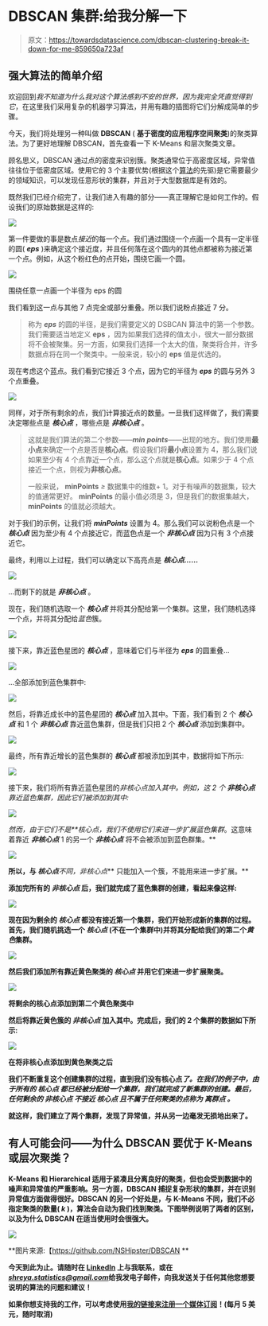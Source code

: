 # DBSCAN 集群:给我分解一下

> 原文：<https://towardsdatascience.com/dbscan-clustering-break-it-down-for-me-859650a723af>

## 强大算法的简单介绍

欢迎回到*我不知道为什么我对这个算法感到不安的世界，因为我完全凭直觉得到它*，在这里我们采用复杂的机器学习算法，并用有趣的插图将它们分解成简单的步骤。

今天，我们将处理另一种叫做 **DBSCAN** ( **基于密度的应用程序空间聚类**)的聚类算法。为了更好地理解 DBSCAN，首先查看一下 K-Means 和层次聚类文章。

顾名思义，DBSCAN 通过点的密度来识别簇。聚类通常位于高密度区域，异常值往往位于低密度区域。使用它的 3 个主要优势(根据这个[算法](https://www.aaai.org/Papers/KDD/1996/KDD96-037.pdf)的先驱)是它需要最少的领域知识，可以发现任意形状的集群，并且对于大型数据库是有效的。

既然我们已经介绍完了，让我们进入有趣的部分——真正理解它是如何工作的。假设我们的原始数据是这样的:

![](img/fef56ab2d181550c298340b871db4f21.png)

第一件要做的事是数点*接近*的每一个点。我们通过围绕一个点画一个具有一定半径的圆( ***eps*** )来确定这个接近度，并且任何落在这个圆内的其他点都被称为接近第一个点。例如，从这个粉红色的点开始，围绕它画一个圆。

![](img/38188b4fb733c1397d9b566166cf9e64.png)

围绕任意一点画一个半径为 eps 的圆

我们看到这一点与其他 7 点完全或部分重叠。所以我们说粉点接近 7 分。

> 称为 ***eps*** 的圆的半径，是我们需要定义的 DSBCAN 算法中的第一个参数。我们需要适当地定义 **eps** ，因为如果我们选择的值太小，很大一部分数据将不会被聚集。另一方面，如果我们选择一个太大的值，聚类将合并，许多数据点将在同一个聚类中。一般来说，较小的 **eps** 值是优选的。

现在考虑这个蓝点。我们看到它接近 3 个点，因为它的半径为 ***eps*** 的圆与另外 3 个点重叠。

![](img/7d02eba656b104ddc790b24e91d2ec49.png)

同样，对于所有剩余的点，我们计算接近点的数量。一旦我们这样做了，我们需要决定哪些点是 ***核心点*** ，哪些点是 ***非核心点*** 。

> 这就是我们算法的第二个参数——***min points***——出现的地方。我们使用**最小点**来确定一个点是否是**核心点**。假设我们将**最小点**设置为 4，那么我们说如果至少有 4 个点靠近一个点，那么这个点就是**核心点**。如果少于 4 个点接近一个点，则视为**非核心点**。
> 
> 一般来说， **minPoints** *≥* 数据集中的维数+ 1。对于有噪声的数据集，较大的值通常更好。 **minPoints** 的最小值必须是 3，但是我们的数据集越大， **minPoints** 的值就必须越大。

对于我们的示例，让我们将 ***minPoints*** 设置为 4。那么我们可以说粉色点是一个 ***核心点*** 因为至少有 4 个点接近它，而蓝色点是一个 ***非核心点*** 因为只有 3 个点接近它。

最终，利用以上过程，我们可以确定以下高亮点是 ***核心点……***

![](img/94c3ed971bbdd9446b1cff4dc4a4beab.png)

…而剩下的就是 ***非核心点*** 。

现在，我们随机选取一个 ***核心点*** 并将其分配给第一个集群。这里，我们随机选择一个点，并将其分配给*蓝色*簇。

![](img/4aba8e51388fbe7916a99e8efa8c27b5.png)

接下来，靠近蓝色星团的 ***核心点*** ，意味着它们与半径为 ***eps*** 的圆重叠…

![](img/71d35ef17c40cac7ab98f480b7fcda19.png)

…全部添加到蓝色集群中:

![](img/5f393fdb6871828246d9d3ccf4515365.png)

然后，将靠近成长中的蓝色星团的 ***核心点*** 加入其中。下面，我们看到 2 个 ***核心点*** 和 1 个 ***非核心点*** 靠近蓝色集群，但是我们只把 2 个 ***核心点*** 添加到集群中。

![](img/6e6f9f884ee91b80e35a8fa346c4f150.png)

最终，所有靠近增长的蓝色集群的 ***核心点*** 都被添加到其中，数据将如下所示:

![](img/0c954a94ca0860a832887ab2e21ec700.png)

接下来，我们将所有靠近蓝色星团的*非核心点加入其中。例如，这 2 个 ***非核心点*** 靠近蓝色集群，因此它们被添加到其中:*

*![](img/862bf932e5571a70c31b38b3c7d27e8e.png)*

*然而，由于它们不是**核心点，我们不使用它们来进一步扩展蓝色集群*。这意味着靠近 ***非核心点*** 1 的另一个 ***非核心点*** 将不会被添加到蓝色群集。**

**![](img/50eaed3b8bd80a52b226da6de09d971b.png)**

**所以，与 ***核心点******不同，非核心点*** 只能加入一个簇，不能用来进一步扩展。**

**添加完所有的 ***非核心点*** 后，我们就完成了蓝色集群的创建，看起来像这样:**

**![](img/f7a31fe36662f8d4989b55f59b25aacc.png)**

**现在因为剩余的 ***核心点*** 都没有接近第一个集群，我们开始形成新的集群的过程。首先，我们随机挑选一个 ***核心点*** (不在一个集群中)并将其分配给我们的第二个*黄色*集群。**

**![](img/31875cc0196f976b9f187a1f699f9495.png)**

**然后我们添加所有靠近黄色聚类的 ***核心点*** 并用它们来进一步扩展聚类。**

**![](img/367ada3c279e3761c1faa741beef2bee.png)**

**将剩余的核心点添加到第二个黄色聚类中**

**然后将靠近黄色簇的 ***非核心点*** 加入其中。完成后，我们的 2 个集群的数据如下所示:**

**![](img/71d06760121569148d0cd7174c40c0ea.png)**

**在将非核心点添加到黄色聚类之后**

**我们不断重复这个创建集群的过程，直到我们没有核心点*了。在我们的例子中，由于所有的 ***核心点*** 都已经被分配给一个集群，我们就完成了新集群的创建。最后，*任何剩余的* ***非核心点*** *不接近* ***核心点*** *且不属于任何聚类的点称为* ***离群点*** 。***

**就这样，我们建立了两个集群，发现了异常值，并从另一边毫发无损地出来了。**

## **有人可能会问——为什么 DBSCAN 要优于 K-Means 或层次聚类？**

**K-Means 和 Hierarchical 适用于紧凑且分离良好的聚类，但也会受到数据中的噪声和异常值的严重影响。另一方面，DBSCAN 捕捉复杂形状的集群，并在识别异常值方面做得很好。DBSCAN 的另一个好处是，与 K-Means 不同，我们不必指定聚类的数量( *k* )，算法会自动为我们找到聚类。下图举例说明了两者的区别，以及为什么 DBSCAN 在适当使用时会很强大。**

**![](img/9a244d3fb366b97c3952df022d570ee0.png)**

**图片来源:【https://github.com/NSHipster/DBSCAN **

**今天到此为止。请随时在 [LinkedIn](https://www.linkedin.com/in/shreyarao24/) 上与我联系，或在*shreya.statistics@gmail.com*给我发电子邮件，向我发送关于任何其他您想要说明的算法的问题和建议！**

**如果你想支持我的工作，可以考虑使用[我的链接来注册一个媒体订阅](https://medium.com/@shreya.rao/membership)！(每月 5 美元，随时取消)**